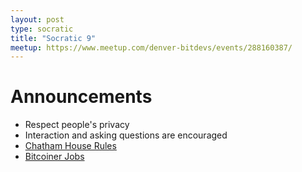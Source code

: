 ```yaml
---
layout: post
type: socratic
title: "Socratic 9"
meetup: https://www.meetup.com/denver-bitdevs/events/288160387/
---
```



# Announcements

- Respect people's privacy
- Interaction and asking questions are encouraged
- [Chatham House Rules](https://www.chathamhouse.org/about-us/chatham-house-rule)
- [Bitcoiner Jobs](https://bitcoinerjobs.co/)
